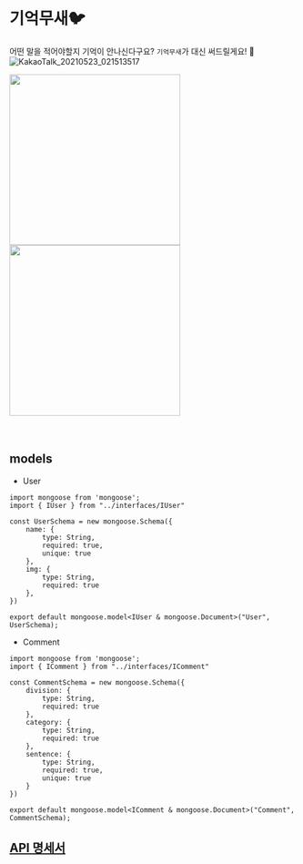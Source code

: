 # 기억무새🐦

어떤 말을 적어야할지 기억이 안나신다구요? `기억무새`가 대신 써드릴게요! 🎵
![KakaoTalk_20210523_021513517](https://user-images.githubusercontent.com/68318945/119236378-0cc78400-bb72-11eb-9030-15f8b2bf381c.png)

<div center>

<img src="https://user-images.githubusercontent.com/68318945/119236213-2a481e00-bb71-11eb-8963-e4d47fdd79e9.png" width="300" height="300">
<img src="https://user-images.githubusercontent.com/68318945/119236293-962a8680-bb71-11eb-82b9-e82bd2eda114.png" width="300" height="300">

</div>

<br>
<br>

## models
- User
```
import mongoose from 'mongoose';
import { IUser } from "../interfaces/IUser"

const UserSchema = new mongoose.Schema({
    name: {
        type: String,
        required: true,
        unique: true
    },
    img: {
        type: String,
        required: true
    },
})

export default mongoose.model<IUser & mongoose.Document>("User", UserSchema);
```

- Comment
```
import mongoose from 'mongoose';
import { IComment } from "../interfaces/IComment"

const CommentSchema = new mongoose.Schema({
    division: {
        type: String,
        required: true
    },
    category: {
        type: String,
        required: true
    },
    sentence: {
        type: String,
        required: true,
        unique: true
    }
})

export default mongoose.model<IComment & mongoose.Document>("Comment", CommentSchema);
```

## [API 명세서](https://www.notion.so/API-d4ea698670ad4006813f589d83d492a3)
